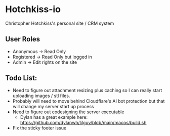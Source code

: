 # Hotchkiss-io
Christopher Hotchkiss's personal site / CRM system

## User Roles
- Anonymous -> Read Only
- Registered -> Read Only but logged in
- Admin -> Edit rights on the site

## Todo List:
- Need to figure out attachment resizing plus caching so I can really start uploading images / stl files.
- Probably will need to move behind Cloudflare's AI bot protection but that will change my server start up process
- Need to figure out codesigning the server executable
    - Dylan has a great example here: https://github.com/dylanwh/lilguy/blob/main/macos/build.sh
- Fix the sticky footer issue
